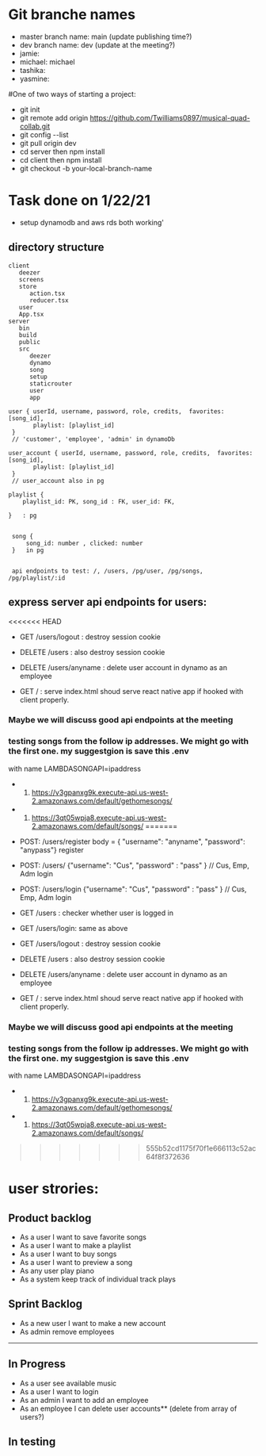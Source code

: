 # Git branche names

- master branch name: main (update publishing time?)
- dev branch name: dev (update at the meeting?)
- jamie:
- michael: michael
- tashika:
- yasmine:

#One of two ways of starting a project:

- git init
- git remote add origin https://github.com/Twilliams0897/musical-quad-collab.git
- git config --list
- git pull origin dev
- cd server then npm install
- cd client then npm install
- git checkout -b your-local-branch-name

# Task done on 1/22/21

- setup dynamodb and aws rds both working'

## directory structure

```
client
   deezer
   screens
   store
      action.tsx
      reducer.tsx
   user
   App.tsx
server
   bin
   build
   public
   src
      deezer
      dynamo
      song
      setup
      staticrouter
      user
      app
```

```
user { userId, username, password, role, credits,  favorites: [song_id],
       playlist: [playlist_id]
 }
 // 'customer', 'employee', 'admin' in dynamoDb

user_account { userId, username, password, role, credits,  favorites: [song_id],
       playlist: [playlist_id]
 }
 // user_account also in pg

playlist {
	playlist_id: PK, song_id : FK, user_id: FK,

}   : pg


 song {
     song_id: number , clicked: number
 }   in pg


 api endpoints to test: /, /users, /pg/user, /pg/songs, /pg/playlist/:id
```

## express server api endpoints for users:

<<<<<<< HEAD
* GET /users/logout  : destroy session cookie
* DELETE /users  : also destroy session cookie

* DELETE /users/anyname  : delete user account in dynamo as an employee


* GET /   : serve index.html shoud serve react native app if hooked with client properly.

### Maybe we will discuss good api endpoints at the meeting

### testing songs from the follow ip addresses. We might go with the first one. my suggestgion is save this .env 
with name LAMBDASONGAPI=ipaddress
* 1.  https://v3gpanxg9k.execute-api.us-west-2.amazonaws.com/default/gethomesongs/
* 1.  https://3qt05wpja8.execute-api.us-west-2.amazonaws.com/default/songs/
=======
- POST: /users/register body = { "username": "anyname", "password": "anypass"} register
- POST: /users/ {"username": "Cus", "password" : "pass" } // Cus, Emp, Adm login
- POST: /users/login {"username": "Cus", "password" : "pass" } // Cus, Emp, Adm login

- GET /users : checker whether user is logged in
- GET /users/login: same as above
- GET /users/logout : destroy session cookie
- DELETE /users : also destroy session cookie

- DELETE /users/anyname : delete user account in dynamo as an employee

- GET / : serve index.html shoud serve react native app if hooked with client properly.

### Maybe we will discuss good api endpoints at the meeting

### testing songs from the follow ip addresses. We might go with the first one. my suggestgion is save this .env

with name LAMBDASONGAPI=ipaddress

- 1.  https://v3gpanxg9k.execute-api.us-west-2.amazonaws.com/default/gethomesongs/
- 1.  https://3qt05wpja8.execute-api.us-west-2.amazonaws.com/default/songs/
>>>>>>> 555b52cd1175f70f1e666113c52ac64f8f372636

# user strories:

## Product backlog

- As a user I want to save favorite songs
- As a user I want to make a playlist
- As a user I want to buy songs
- As a user I want to preview a song
- As any user play piano
- As a system keep track of individual track plays

## Sprint Backlog

- As a new user I want to make a new account
- As admin remove employees

---

## In Progress

- As a user see available music
- As a user I want to login
- As an admin I want to add an employee
- As an employee I can delete user accounts\*\* (delete from array of users?)

## In testing
